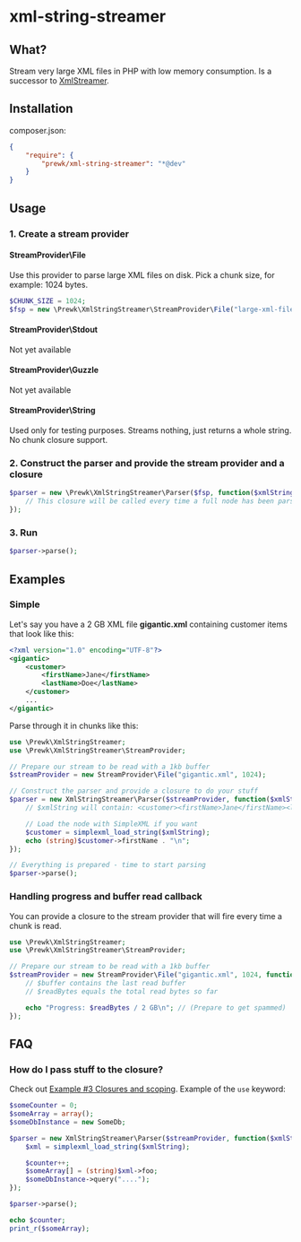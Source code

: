 xml-string-streamer
===================

What?
-----
Stream very large XML files in PHP with low memory consumption. Is a successor to [XmlStreamer](https://github.com/prewk/XmlStreamer).

Installation
------------

composer.json:

````json
{
    "require": {
        "prewk/xml-string-streamer": "*@dev"
    }
}
````

Usage
-----

### 1. Create a stream provider

#### StreamProvider\File

Use this provider to parse large XML files on disk. Pick a chunk size, for example: 1024 bytes.

````php
$CHUNK_SIZE = 1024;
$fsp = new \Prewk\XmlStringStreamer\StreamProvider\File("large-xml-file.xml", $CHUNK_SIZE);
````

#### StreamProvider\Stdout

Not yet available

#### StreamProvider\Guzzle

Not yet available

#### StreamProvider\String

Used only for testing purposes. Streams nothing, just returns a whole string. No chunk closure support.

### 2. Construct the parser and provide the stream provider and a closure

````php
$parser = new \Prewk\XmlStringStreamer\Parser($fsp, function($xmlString) {
    // This closure will be called every time a full node has been parsed
});
````

### 3. Run

````php
$parser->parse();
````

Examples
--------

### Simple
Let's say you have a 2 GB XML file __gigantic.xml__ containing customer items that look like this:

````xml
<?xml version="1.0" encoding="UTF-8"?>
<gigantic>
    <customer>
        <firstName>Jane</firstName>
        <lastName>Doe</lastName>
    </customer>
    ...
</gigantic>
````

Parse through it in chunks like this:

````php
use \Prewk\XmlStringStreamer;
use \Prewk\XmlStringStreamer\StreamProvider;

// Prepare our stream to be read with a 1kb buffer
$streamProvider = new StreamProvider\File("gigantic.xml", 1024);

// Construct the parser and provide a closure to do your stuff
$parser = new XmlStringStreamer\Parser($streamProvider, function($xmlString) {
    // $xmlString will contain: <customer><firstName>Jane</firstName><lastName>Doe</lastName></customer>

    // Load the node with SimpleXML if you want
    $customer = simplexml_load_string($xmlString);
    echo (string)$customer->firstName . "\n";
});

// Everything is prepared - time to start parsing
$parser->parse();
````

### Handling progress and buffer read callback

You can provide a closure to the stream provider that will fire every time a chunk is read.

````php
use \Prewk\XmlStringStreamer;
use \Prewk\XmlStringStreamer\StreamProvider;

// Prepare our stream to be read with a 1kb buffer
$streamProvider = new StreamProvider\File("gigantic.xml", 1024, function($buffer, $readBytes) {
    // $buffer contains the last read buffer
    // $readBytes equals the total read bytes so far

    echo "Progress: $readBytes / 2 GB\n"; // (Prepare to get spammed)
});
````

FAQ
---

### How do I pass stuff to the closure?
    
Check out [Example #3 Closures and scoping](http://www.php.net/manual/en/functions.anonymous.php). Example of the `use` keyword:

````php
$someCounter = 0;
$someArray = array();
$someDbInstance = new SomeDb;

$parser = new XmlStringStreamer\Parser($streamProvider, function($xmlString) use (&$someCounter, &$someArray, $someDbInstance) {
    $xml = simplexml_load_string($xmlString);

    $counter++;
    $someArray[] = (string)$xml->foo;
    $someDbInstance->query("....");
});

$parser->parse();

echo $counter;
print_r($someArray);
````